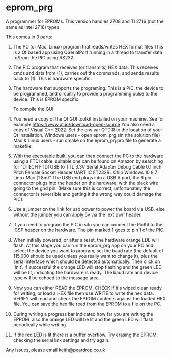 # eprom_prg
A programmer for EPROMs. This version handles 2708 and TI 2716 (not the same as
Intel 2716) types.

This comes in 3 parts:
1) The PC (or Mac, Linux) program that reads/writes HEX format files
   This is a Qt based app using QSerialPort running in a thread to
   transfer data to/from the PIC using RS232.
2) The PIC program that receives (or transmits) HEX data.
   This receives cmds and data from (1), carries out the commands,
   and sends results back to (1). This is hardware specific.
3) The hardware that supports the programing.
   This is a PIC, the device to be programmed, and circuitry to provide
   a programming pulse to the device. This is EPROM specific.

   To compile the GUI:

1) You need a copy of the Qt GUI toolkit installed on your machine.
   See for example https://www.qt.io/download-open-source
   You also need a copy of Visual C++ 2022.
   Set the env var QTDIR to the location of your Qt installation.
   Windows users - open eprom_prg.sln (the solution file)
   Mac & Linux users - run qmake on the eprom_prj.pro file to generate a
   makefile.

2) With the executable built, you can then connect the PC to the hardware using
   a FTDI cable.  suitable one can be found on Amazon by searching for 
   "DTECH FTDI USB to TTL 3.3V Serial Adapter Debug Cable 0.1 inch Pitch 
   Female Socket Header UART IC FT232RL Chip Windows 10 8 7 Linux Mac (1.8m)"
   The USB end plugs into a USB A port, the 6 pin connector plugs into the
   header on the hardware, with the black wire going to the gnd pin.
   (Make sure this is correct, unfortunately the connector is reversible
   and getting it the wrong way could damage the PIC).

3) Use a jumper on the link for usb power to power the board via USB, else
   without the jumper you can apply 5v via the 'ext pwr' header.

4) If you need to program the PIC in situ you can connect the PicKit to the ICSP
   header on the hardware. The pin marked 1 goes to pin 1 of the PIC.

5) When initially powered, or after a reset, the hardware orange LDE will flash.
   At this stage you can run the eprom_prg app on your PC and select the device
   you want to program, set the baud rate (the default of 115,000 should be
   used unless you really want to change it), plus the serial interface which
   should be detected automatically. Then click on 'Init'. If successful the
   orange LED will stop flashing and the green LED will be lit, indicating the
   hardware is ready. The baud rate and device type will be echoed to the
   message area.

6) Now you can either READ the EPROM, CHECK if it's wiped clean ready for
   writing, or load a HEX file then use WRITE to write the hex data. VERIFY will
   read and check the EPROM contents against the loaded HEX file. You can save
   the hex file read from the EPROM to a file on the PC.

7) During writing a progress bar indicated how far you are writing the EPROM,
   also the orange LED will be lit and the green LED will flash periodically
   while writing.

8) If the red LED is lit there is a buffer overflow. Try erasing the EPROM,
   checking the serial link settings and try again.

Any issues, please email keith@peardrop.co.uk


